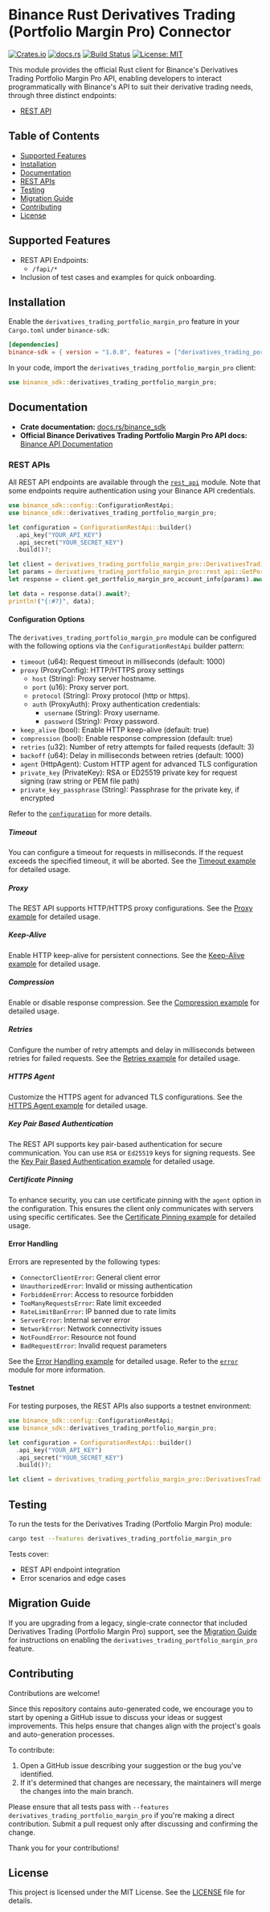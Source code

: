 # Binance Rust Derivatives Trading (Portfolio Margin Pro) Connector

[![Crates.io](https://img.shields.io/crates/v/binance-sdk)](https://crates.io/crates/binance-sdk)
[![docs.rs](https://img.shields.io/docsrs/binance-sdk)](https://docs.rs/binance-sdk)
[![Build Status](https://img.shields.io/github/actions/workflow/status/binance/binance-connector-rust/ci.yaml)](https://github.com/binance/binance-connector-rust/actions)
[![License: MIT](https://img.shields.io/badge/License-MIT-yellow.svg)](https://opensource.org/licenses/MIT)

This module provides the official Rust client for Binance's Derivatives Trading Portfolio Margin Pro API, enabling developers to interact programmatically with Binance's API to suit their derivative trading needs, through three distinct endpoints:

- [REST API](./rest_api/mod.rs)

## Table of Contents

- [Supported Features](#supported-features)
- [Installation](#installation)
- [Documentation](#documentation)
- [REST APIs](#rest-apis)
- [Testing](#testing)
- [Migration Guide](#migration-guide)
- [Contributing](#contributing)
- [License](#license)

## Supported Features

- REST API Endpoints:
  - `/fapi/*`
- Inclusion of test cases and examples for quick onboarding.

## Installation

Enable the `derivatives_trading_portfolio_margin_pro` feature in your `Cargo.toml` under `binance-sdk`:

```toml
[dependencies]
binance-sdk = { version = "1.0.0", features = ["derivatives_trading_portfolio_margin_pro"] }
```

In your code, import the `derivatives_trading_portfolio_margin_pro` client:

```rust
use binance_sdk::derivatives_trading_portfolio_margin_pro;
```

## Documentation

- **Crate documentation:** [docs.rs/binance_sdk](https://docs.rs/binance_sdk)
- **Official Binance Derivatives Trading Portfolio Margin Pro API docs:** [Binance API Documentation](https://developers.binance.com/docs/derivatives/portfolio-margin-pro/general-info)

### REST APIs

All REST API endpoints are available through the [`rest_api`](./rest_api/mod.rs) module. Note that some endpoints require authentication using your Binance API credentials.

```rust
use binance_sdk::config::ConfigurationRestApi;
use binance_sdk::derivatives_trading_portfolio_margin_pro;

let configuration = ConfigurationRestApi::builder()
  .api_key("YOUR_API_KEY")
  .api_secret("YOUR_SECRET_KEY")
  .build()?;

let client = derivatives_trading_portfolio_margin_pro::DerivativesTradingPortfolioMarginProRestApi::production(configuration);
let params = derivatives_trading_portfolio_margin_pro::rest_api::GetPortfolioMarginProAccountInfoParams::default();
let response = client.get_portfolio_margin_pro_account_info(params).await?;

let data = response.data().await?;
println!("{:#?}", data);
```

#### Configuration Options

The `derivatives_trading_portfolio_margin_pro` module can be configured with the following options via the `ConfigurationRestApi` builder pattern:

- `timeout` (u64): Request timeout in milliseconds (default: 1000)
- `proxy` (ProxyConfig): HTTP/HTTPS proxy settings
  - `host` (String): Proxy server hostname.
  - `port` (u16): Proxy server port.
  - `protocol` (String): Proxy protocol (http or https).
  - `auth` (ProxyAuth): Proxy authentication credentials:
    - `username` (String): Proxy username.
    - `password` (String): Proxy password.
- `keep_alive` (bool): Enable HTTP keep-alive (default: true)
- `compression` (bool): Enable response compression (default: true)
- `retries` (u32): Number of retry attempts for failed requests (default: 3)
- `backoff` (u64): Delay in milliseconds between retries (default: 1000)
- `agent` (HttpAgent): Custom HTTP agent for advanced TLS configuration
- `private_key` (PrivateKey): RSA or ED25519 private key for request signing (raw string or PEM file path)
- `private_key_passphrase` (String): Passphrase for the private key, if encrypted

Refer to the [`configuration`](../common/config.rs) for more details.

##### Timeout

You can configure a timeout for requests in milliseconds. If the request exceeds the specified timeout, it will be aborted. See the [Timeout example](./docs/rest_api/timeout.md) for detailed usage.

##### Proxy

The REST API supports HTTP/HTTPS proxy configurations. See the [Proxy example](./docs/rest_api/proxy.md) for detailed usage.

##### Keep-Alive

Enable HTTP keep-alive for persistent connections. See the [Keep-Alive example](./docs/rest_api/keep-alive.md) for detailed usage.

##### Compression

Enable or disable response compression. See the [Compression example](./docs/rest_api/compression.md) for detailed usage.

##### Retries

Configure the number of retry attempts and delay in milliseconds between retries for failed requests. See the [Retries example](./docs/rest_api/retries.md) for detailed usage.

##### HTTPS Agent

Customize the HTTPS agent for advanced TLS configurations. See the [HTTPS Agent example](./docs/rest_api/https-agent.md) for detailed usage.

##### Key Pair Based Authentication

The REST API supports key pair-based authentication for secure communication. You can use `RSA` or `Ed25519` keys for signing requests. See the [Key Pair Based Authentication example](./docs/rest_api/key-pair-authentication.md) for detailed usage.

##### Certificate Pinning

To enhance security, you can use certificate pinning with the `agent` option in the configuration. This ensures the client only communicates with servers using specific certificates. See the [Certificate Pinning example](./docs/rest_api/certificate-pinning.md) for detailed usage.

#### Error Handling

Errors are represented by the following types:

- `ConnectorClientError`: General client error
- `UnauthorizedError`: Invalid or missing authentication
- `ForbiddenError`: Access to resource forbidden
- `TooManyRequestsError`: Rate limit exceeded
- `RateLimitBanError`: IP banned due to rate limits
- `ServerError`: Internal server error
- `NetworkError`: Network connectivity issues
- `NotFoundError`: Resource not found
- `BadRequestError`: Invalid request parameters

See the [Error Handling example](./docs/rest_api/error-handling.md) for detailed usage. Refer to the [`error`](../common/errors.rs) module for more information.

#### Testnet

For testing purposes, the REST APIs also supports a testnet environment:

```rust
use binance_sdk::config::ConfigurationRestApi;
use binance_sdk::derivatives_trading_portfolio_margin_pro;

let configuration = ConfigurationRestApi::builder()
  .api_key("YOUR_API_KEY")
  .api_secret("YOUR_SECRET_KEY")
  .build()?;

let client = derivatives_trading_portfolio_margin_pro::DerivativesTradingPortfolioMarginProRestApi::testnet(configuration);
```

## Testing

To run the tests for the Derivatives Trading (Portfolio Margin Pro) module:

```bash
cargo test --features derivatives_trading_portfolio_margin_pro
```

Tests cover:

- REST API endpoint integration
- Error scenarios and edge cases

## Migration Guide

If you are upgrading from a legacy, single-crate connector that included Derivatives Trading (Portfolio Margin Pro) support, see the [Migration Guide](../../MIGRATION.md) for instructions on enabling the `derivatives_trading_portfolio_margin_pro` feature.

## Contributing

Contributions are welcome!

Since this repository contains auto-generated code, we encourage you to start by opening a GitHub issue to discuss your ideas or suggest improvements. This helps ensure that changes align with the project's goals and auto-generation processes.

To contribute:

1. Open a GitHub issue describing your suggestion or the bug you've identified.
2. If it's determined that changes are necessary, the maintainers will merge the changes into the main branch.

Please ensure that all tests pass with `--features derivatives_trading_portfolio_margin_pro` if you're making a direct contribution. Submit a pull request only after discussing and confirming the change.

Thank you for your contributions!

## License

This project is licensed under the MIT License. See the [LICENSE](../../LICENCE) file for details.
